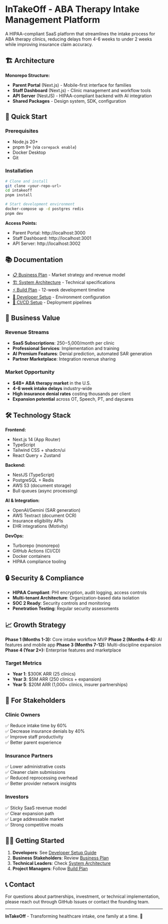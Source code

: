 # InTakeOff - ABA Therapy Intake Management Platform

A HIPAA-compliant SaaS platform that streamlines the intake process for ABA therapy clinics, reducing delays from 4-6 weeks to under 2 weeks while improving insurance claim accuracy.

## 🏗️ Architecture

**Monorepo Structure:**
- **Parent Portal** (Next.js) - Mobile-first interface for families
- **Staff Dashboard** (Next.js) - Clinic management and workflow tools  
- **API Server** (NestJS) - HIPAA-compliant backend with AI integration
- **Shared Packages** - Design system, SDK, configuration

## 🚀 Quick Start

### Prerequisites
- Node.js 20+
- pnpm 9+ (via `corepack enable`)
- Docker Desktop
- Git

### Installation
```bash
# Clone and install
git clone <your-repo-url>
cd intakeoff
pnpm install

# Start development environment
docker-compose up -d postgres redis
pnpm dev
```

**Access Points:**
- Parent Portal: http://localhost:3000
- Staff Dashboard: http://localhost:3001
- API Server: http://localhost:3002

## 📚 Documentation

- [📋 Business Plan](docs/business-plan.md) - Market strategy and revenue model
- [🏗️ System Architecture](docs/system-architecture.md) - Technical specifications
- [⚡ Build Plan](docs/build-plan.md) - 12-week development timeline
- [🔧 Developer Setup](docs/dev-setup.md) - Environment configuration
- [🚀 CI/CD Setup](docs/ci-cd-setup.md) - Deployment pipelines

## 💼 Business Value

### Revenue Streams
- **SaaS Subscriptions**: $250-$5,000/month per clinic
- **Professional Services**: Implementation and training
- **AI Premium Features**: Denial prediction, automated SAR generation
- **Partner Marketplace**: Integration revenue sharing

### Market Opportunity  
- **$4B+ ABA therapy market** in the U.S.
- **4-6 week intake delays** industry-wide
- **High insurance denial rates** costing thousands per client
- **Expansion potential** across OT, Speech, PT, and daycares

## 🛠️ Technology Stack

**Frontend:**
- Next.js 14 (App Router)
- TypeScript
- Tailwind CSS + shadcn/ui
- React Query + Zustand

**Backend:**
- NestJS (TypeScript)
- PostgreSQL + Redis
- AWS S3 (document storage)
- Bull queues (async processing)

**AI & Integration:**
- OpenAI/Gemini (SAR generation)
- AWS Textract (document OCR)
- Insurance eligibility APIs
- EHR integrations (Motivity)

**DevOps:**
- Turborepo (monorepo)
- GitHub Actions (CI/CD)
- Docker containers
- HIPAA compliance tooling

## 🔒 Security & Compliance

- **HIPAA Compliant**: PHI encryption, audit logging, access controls
- **Multi-tenant Architecture**: Organization-based data isolation
- **SOC 2 Ready**: Security controls and monitoring
- **Penetration Testing**: Regular security assessments

## 📈 Growth Strategy

**Phase 1 (Months 1-3):** Core intake workflow MVP
**Phase 2 (Months 4-6):** AI features and mobile app
**Phase 3 (Months 7-12):** Multi-discipline expansion
**Phase 4 (Year 2+):** Enterprise features and marketplace

### Target Metrics
- **Year 1**: $300K ARR (25 clinics)
- **Year 3**: $5M ARR (250 clinics + expansion)
- **Year 5**: $20M ARR (1,000+ clinics, insurer partnerships)

## 🤝 For Stakeholders

### Clinic Owners
✅ Reduce intake time by 60%  
✅ Decrease insurance denials by 40%  
✅ Improve staff productivity  
✅ Better parent experience  

### Insurance Partners
✅ Lower administrative costs  
✅ Cleaner claim submissions  
✅ Reduced reprocessing overhead  
✅ Better provider network insights  

### Investors
✅ Sticky SaaS revenue model  
✅ Clear expansion path  
✅ Large addressable market  
✅ Strong competitive moats  

## 🏃‍♂️ Getting Started

1. **Developers**: See [Developer Setup Guide](docs/dev-setup.md)
2. **Business Stakeholders**: Review [Business Plan](docs/business-plan.md)  
3. **Technical Leaders**: Check [System Architecture](docs/system-architecture.md)
4. **Project Managers**: Follow [Build Plan](docs/build-plan.md)

## 📞 Contact

For questions about partnerships, investment, or technical implementation, please reach out through GitHub Issues or contact the founding team.

---

**InTakeOff** - Transforming healthcare intake, one family at a time. 🚀